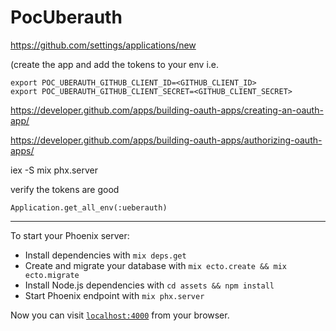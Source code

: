 # PocUberauth


https://github.com/settings/applications/new

(create the app and add the tokens to your env i.e.

```
export POC_UBERAUTH_GITHUB_CLIENT_ID=<GITHUB_CLIENT_ID>
export POC_UBERAUTH_GITHUB_CLIENT_SECRET=<GITHUB_CLIENT_SECRET>
```

https://developer.github.com/apps/building-oauth-apps/creating-an-oauth-app/

https://developer.github.com/apps/building-oauth-apps/authorizing-oauth-apps/

iex -S mix phx.server

verify the tokens are good 

```
Application.get_all_env(:ueberauth)
```


----

To start your Phoenix server:

  * Install dependencies with `mix deps.get`
  * Create and migrate your database with `mix ecto.create && mix ecto.migrate`
  * Install Node.js dependencies with `cd assets && npm install`
  * Start Phoenix endpoint with `mix phx.server`

Now you can visit [`localhost:4000`](http://localhost:4000) from your browser.

